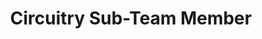 ---
layout: member
weight: 2
name: Zuhayr Kazi
project: chemecar
title: Circuitry Sub-Team Member
img: /assets/images/members/default.png
email: zkkazi99@gmail.com
biography: Zuhayr Kazi is a second year Electrical and Computer Engineering student. He has a passion to understand the fundamentals of circuits and to be able to apply these learnings to real-world applications.
 To understand the inter-disciplanary nature of design projects, he joined the Circuitry subteam of Chemecar to expand his knowledge and skill set outside of the classroom.
linkedin: https://www.linkedin.com/in/zuhayr-kazi-bb867b173/
---